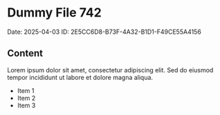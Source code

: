 # Dummy File 742

Date: 2025-04-03
ID: 2E5CC6D8-B73F-4A32-B1D1-F49CE55A4156

## Content

Lorem ipsum dolor sit amet, consectetur adipiscing elit.
Sed do eiusmod tempor incididunt ut labore et dolore magna aliqua.

* Item 1
* Item 2
* Item 3

